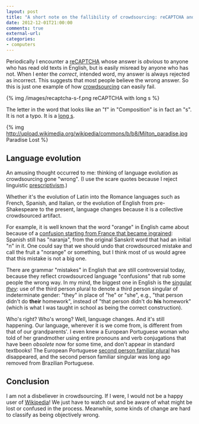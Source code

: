 ```yaml
---
layout: post
title: "A short note on the fallibility of crowdsourcing: reCAPTCHA and long s"
date: 2012-12-01T21:00:00
comments: true
external-url: 
categories: 
- computers
---
```

Periodically I encounter a [reCAPTCHA](http://en.wikipedia.org/wiki/ReCAPTCHA) whose answer is *obvious* to anyone who has read old texts in English, but is easily misread by anyone who has not. When I enter the *correct*, intended word, my answer is always rejected as incorrect. This suggests that most people believe the wrong answer. So this is just one example of how [crowdsourcing](http://en.wikipedia.org/wiki/Crowdsourcing) can easily fail.

{% img /images/recaptcha-s-f.png reCAPTCHA with long s %}

The letter in the word that looks like an "f" in "Composition" is in fact an "s". It is not a typo. It is a [long s](http://en.wikipedia.org/wiki/Long_s).

{% img http://upload.wikimedia.org/wikipedia/commons/b/b8/Milton_paradise.jpg Paradise Lost %}

## Language evolution

An amusing thought occurred to me: thinking of language evolution as crowdsourcing gone "wrong". (I use the scare quotes because I reject linguistic [prescriptivism](http://en.wikipedia.org/wiki/Linguistic_prescription).)

Whether it's the evolution of Latin into the Romance languages such as French, Spanish, and Italian, or the evolution of English from pre-Shakespeare to the present, language changes because it is a collective crowdsourced artifact.

For example, it is well known that the word "orange" in English came about because of a [confusion starting from France that became ingrained](http://www.phrases.org.uk/meanings/a-norange.html): Spanish still has "naranja", from the original Sanskrit word that had an initial "n" in it. One could say that we should undo that crowdsourced mistake and call the fruit a "norange" or something, but I think most of us would agree that this mistake is not a big one.

There are grammar "mistakes" in English that are still controversial today, because they reflect crowdsourced language "confusions" that rub some people the wrong way. In my mind, the biggest one in English is the [singular *they*](http://en.wikipedia.org/wiki/English_personal_pronouns#Singular_they): use of the third person plural to denote a third person singular of indeterminate gender: "they" in place of "he" or "she", e.g., "that person didn't do **their** homework", instead of "that person didn't do **his** homework" (which is what I was taught in school as being the correct construction).

Who's right? Who's wrong? Well, language changes. And it's still happening. Our language, wherever it is we come from, is different from that of our grandparents'. I even knew a European Portuguese woman who told of her grandmother using entire pronouns and verb conjugations that have been *obsolete* now for some time, and don't appear in standard textbooks! The European Portuguese [second person familiar plural](http://en.wikipedia.org/wiki/T%E2%80%93V_distinction#Portuguese) has disappeared, and the second person familiar singular was long ago removed from Brazilian Portuguese.

## Conclusion

I am not a disbeliever in crowdsourcing. If I were, I would not be a happy user of [Wikipedia](http://www.wikipedia.org/)! We just have to watch out and be aware of what might be lost or confused in the process. Meanwhile, some kinds of change are hard to classify as being objectively wrong.

